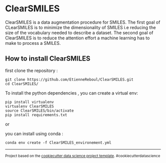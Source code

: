 ClearSMILES
==============================

ClearSMILES is a data augmentation procedure for SMILES. The first goal of CLearSMILES is to minimize the dimensionality of SMILES
i.e reducing the size of the vocabulary needed to describe a dataset. The second goal of ClearSMILES is to reduce the attention effort
a machine learning has to make to process a SMILES.

How to install ClearSMILES
------------
first clone the repository :
```
git clone https://github.com/EtienneReboul/ClearSMILES.git
cd ClearSMILES/
```

To install the python dependencies , you can create a virtual env:
```
pip install virtualenv
virtualenv ClearSMILES
source ClearSMILES/bin/activate
pip install requirements.txt

```

or 

you can install using conda :

```
conda env create -f ClearSMILES_environement.yml

```
--------

<p><small>Project based on the <a target="_blank" href="https://drivendata.github.io/cookiecutter-data-science/">cookiecutter data science project template</a>. #cookiecutterdatascience</small></p>

